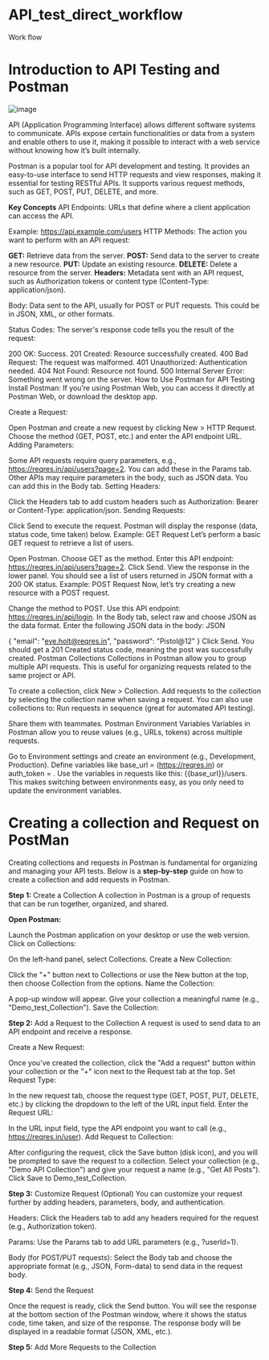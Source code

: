 # API_test_direct_workflow
Work flow


# Introduction to API Testing and Postman
![image](https://github.com/user-attachments/assets/d635632b-bd53-4338-abbc-4a2e6c72c90a)


API (Application Programming Interface) allows different software systems to communicate. APIs expose certain functionalities or data from a system and enable others to use it, making it possible to interact with a web service without knowing how it’s built internally.

Postman is a popular tool for API development and testing. It provides an easy-to-use interface to send HTTP requests and view responses, making it essential for testing RESTful APIs. It supports various request methods, such as GET, POST, PUT, DELETE, and more.

**Key Concepts**
API Endpoints: URLs that define where a client application can access the API.

Example: https://api.example.com/users
HTTP Methods: The action you want to perform with an API request:

**GET:** Retrieve data from the server.
**POST:** Send data to the server to create a new resource.
**PUT:** Update an existing resource.
**DELETE:** Delete a resource from the server.
**Headers:** Metadata sent with an API request, such as Authorization tokens or content type (Content-Type: application/json).

Body: Data sent to the API, usually for POST or PUT requests. This could be in JSON, XML, or other formats.

Status Codes: The server's response code tells you the result of the request:

200 OK: Success.
201 Created: Resource successfully created.
400 Bad Request: The request was malformed.
401 Unauthorized: Authentication needed.
404 Not Found: Resource not found.
500 Internal Server Error: Something went wrong on the server.
How to Use Postman for API Testing
Install Postman: If you’re using Postman Web, you can access it directly at Postman Web, or download the desktop app.

Create a Request:

Open Postman and create a new request by clicking New > HTTP Request.
Choose the method (GET, POST, etc.) and enter the API endpoint URL.
Adding Parameters:

Some API requests require query parameters, e.g., https://reqres.in/api/users?page=2. You can add these in the Params tab.
Other APIs may require parameters in the body, such as JSON data. You can add this in the Body tab.
Setting Headers:

Click the Headers tab to add custom headers such as Authorization: Bearer <token> or Content-Type: application/json.
Sending Requests:

Click Send to execute the request. Postman will display the response (data, status code, time taken) below.
Example: GET Request
Let’s perform a basic GET request to retrieve a list of users.

Open Postman.
Choose GET as the method.
Enter this API endpoint: https://reqres.in/api/users?page=2.
Click Send.
View the response in the lower panel. You should see a list of users returned in JSON format with a 200 OK status.
Example: POST Request
Now, let’s try creating a new resource with a POST request.

Change the method to POST.
Use this API endpoint: https://reqres.in/api/login.
In the Body tab, select raw and choose JSON as the data format.
Enter the following JSON data in the body:
JSON


{
    "email": "eve.holt@reqres.in",
    "password": "Pistol@12"
}
Click Send.
You should get a 201 Created status code, meaning the post was successfully created.
Postman Collections
Collections in Postman allow you to group multiple API requests. This is useful for organizing requests related to the same project or API.

To create a collection, click New > Collection.
Add requests to the collection by selecting the collection name when saving a request.
You can also use collections to:
Run requests in sequence (great for automated API testing).

Share them with teammates.
Postman Environment Variables
Variables in Postman allow you to reuse values (e.g., URLs, tokens) across multiple requests.

Go to Environment settings and create an environment (e.g., Development, Production).
Define variables like base_url = (https://reqres.in) or auth_token = <token>.
Use the variables in requests like this: {{base_url}}/users.
This makes switching between environments easy, as you only need to update the environment variables.


# Creating a collection and Request on PostMan

Creating collections and requests in Postman is fundamental for organizing and managing your API tests. Below is a **step-by-step** guide on how to create a collection and add requests in Postman.

**Step 1:** Create a Collection
A collection in Postman is a group of requests that can be run together, organized, and shared.

**Open Postman:**

Launch the Postman application on your desktop or use the web version.
Click on Collections:

On the left-hand panel, select Collections.
Create a New Collection:

Click the "+" button next to Collections or use the New button at the top, then choose Collection from the options.
Name the Collection:

A pop-up window will appear. Give your collection a meaningful name (e.g., "Demo_test_Collection").
Save the Collection:

**Step 2:** Add a Request to the Collection
A request is used to send data to an API endpoint and receive a response.

Create a New Request:

Once you’ve created the collection, click the "Add a request" button within your collection or the "+" icon next to the Request tab at the top.
Set Request Type:

In the new request tab, choose the request type (GET, POST, PUT, DELETE, etc.) by clicking the dropdown to the left of the URL input field.
Enter the Request URL:

In the URL input field, type the API endpoint you want to call (e.g., https://reqres.in/user).
Add Request to Collection:

After configuring the request, click the Save button (disk icon), and you will be prompted to save the request to a collection.
Select your collection (e.g., "Demo API Collection") and give your request a name (e.g., "Get All Posts").
Click Save to Demo_test_Collection.

**Step 3:** Customize Request (Optional)
You can customize your request further by adding headers, parameters, body, and authentication.

Headers: Click the Headers tab to add any headers required for the request (e.g., Authorization token).

Params: Use the Params tab to add URL parameters (e.g., ?userId=1).

Body (for POST/PUT requests): Select the Body tab and choose the appropriate format (e.g., JSON, Form-data) to send data in the request body.


**Step 4:** Send the Request

Once the request is ready, click the Send button.
You will see the response at the bottom section of the Postman window, where it shows the status code, time taken, and size of the response.
The response body will be displayed in a readable format (JSON, XML, etc.).


**Step 5:** Add More Requests to the Collection
